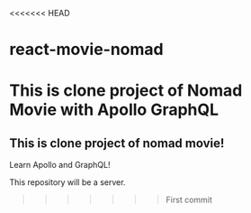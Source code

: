 <<<<<<< HEAD
# react-movie-nomad
This is clone project of Nomad Movie with Apollo GraphQL
=======
## This is clone project of nomad movie!

Learn Apollo and GraphQL!

This repository will be a server.
>>>>>>> First commit
